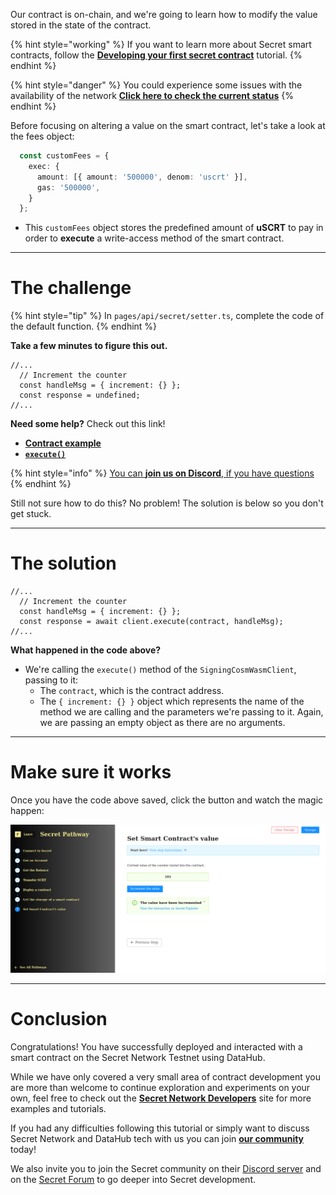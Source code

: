 Our contract is on-chain, and we're going to learn how to modify the value stored in the state of the contract. 

{% hint style="working" %}
If you want to learn more about Secret smart contracts, follow the [**Developing your first secret contract**](https://learn.figment.io/tutorials/creating-a-secret-contract-from-scratch) tutorial.
{% endhint %}

{% hint style="danger" %}
You could experience some issues with the availability of the network [**Click here to check the current status**](https://secretnodes.com/secret/chains/holodeck-2)
{% endhint %}

Before focusing on altering a value on the smart contract, let's take a look at the fees object:

```typescript
  const customFees = {
    exec: {
      amount: [{ amount: '500000', denom: 'uscrt' }],
      gas: '500000',
    }
  };
```

* This `customFees` object stores the predefined amount of **uSCRT** to pay in order to **execute** a write-access method of the smart contract.  

----------------------------------

# The challenge

{% hint style="tip" %}
In `pages/api/secret/setter.ts`, complete the code of the default function. 
{% endhint %}

**Take a few minutes to figure this out.**

```tsx
//...
  // Increment the counter
  const handleMsg = { increment: {} };
  const response = undefined;
//...
```

**Need some help?** Check out this link!
* [**Contract example**](https://github.com/enigmampc/SecretJS-Templates/tree/master/5_contracts)  
* [**`execute()`**](https://github.com/enigmampc/SecretNetwork/blob/7adccb9a09579a564fc90173cc9509d88c46d114/cosmwasm-js/packages/sdk/src/signingcosmwasmclient.ts#L409)  

{% hint style="info" %}
[You can **join us on Discord**, if you have questions](https://discord.gg/fszyM7K)
{% endhint %}

Still not sure how to do this? No problem! The solution is below so you don't get stuck.

----------------------------------

# The solution

```tsx
//...
  // Increment the counter
  const handleMsg = { increment: {} };
  const response = await client.execute(contract, handleMsg);
//...
```

**What happened in the code above?**
* We're calling the `execute()` method of the `SigningCosmWasmClient`, passing to it:
  * The `contract`, which is the contract address. 
  * The `{ increment: {} }` object which represents the name of the method we are calling and the parameters we're passing to it. Again, we are passing an empty object as there are no arguments.

----------------------------------

# Make sure it works

Once you have the code above saved, click the button and watch the magic happen:

![](../../../.gitbook/assets/pathways/secret/secret-setter.png)

----------------------------------

# Conclusion

Congratulations! You have successfully deployed and interacted with a smart contract on the Secret Network Testnet using DataHub.

While we have only covered a very small area of contract development you are more than welcome to continue exploration and experiments on your own, feel free to check out the [**Secret Network Developers**](https://scrt.network/developers) site for more examples and tutorials.

If you had any difficulties following this tutorial or simply want to discuss Secret Network and DataHub tech with us you can join [**our community**](https://discord.gg/fszyM7K) today!

We also invite you to join the Secret community on their [Discord server](http://chat.scrt.network) and on the [Secret Forum](http://forum.scrt.network) to go deeper into Secret development.  
